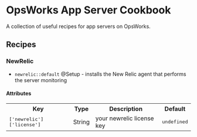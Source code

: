 OpsWorks App Server Cookbook
============================

A collection of useful recipes for app servers on OpsWorks.

Recipes
-------

### NewRelic

- `newrelic::default` @Setup - installs the New Relic agent that performs the server monitoring

#### Attributes

<table>
  <tr>
    <th>Key</th>
    <th>Type</th>
    <th>Description</th>
    <th>Default</th>
  </tr>
  <tr>
    <td><tt>['newrelic']['license']</tt></td>
    <td>String</td>
    <td>your newrelic license key</td>
    <td><tt>undefined</tt></td>
  </tr>
</table>
